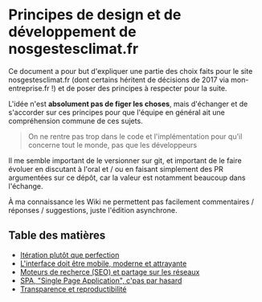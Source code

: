 # Principes de design et de développement de nosgestesclimat.fr

Ce document a pour but d'expliquer une partie des choix faits pour le site nosgestesclimat.fr (dont certains héritent de décisions de 2017 via mon-entreprise.fr !) et de poser des principes à respecter pour la suite.

L'idée n'est **absolument pas de figer les choses**, mais d'échanger et de s'accorder sur ces principes pour que l'équipe en général ait une compréhension commune de ces sujets. 

> On ne rentre pas trop dans le code et l'implémentation pour qu'il concerne tout le monde, pas que les développeurs

Il me semble important de le versionner sur git, et important de le faire évoluer en discutant à l'oral et / ou en faisant simplement des PR argumentées sur ce dépôt, car la valeur est notamment beaucoup dans l'échange.

À ma connaissance les Wiki ne permettent pas facilement commentaires / réponses / suggestions, juste l'édition asynchrone. 

## Table des matières

- [Itération plutôt que perfection](https://github.com/datagir/nosgestesclimat-principes/blob/main/it%C3%A9ration.md)
- [L'interface doit être mobile, moderne et attrayante](https://github.com/datagir/nosgestesclimat-principes/blob/main/interface.md)
- [Moteurs de recherce (SEO) et partage sur les réseaux](https://github.com/datagir/nosgestesclimat-principes/blob/main/seo.md)
- [SPA, "Single Page Application", c'pas par hasard](https://github.com/datagir/nosgestesclimat-principes/blob/main/application.md)
- [Transparence et reproductibilité](https://github.com/datagir/nosgestesclimat-principes/edit/main//transparence.md)
